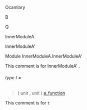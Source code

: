 Ocamlary

B

Q

InnerModuleA

InnerModuleA'

Module InnerModuleA.InnerModuleA'

This comment is for InnerModuleA' .

<a id="type-t"></a>

###### type t =

> ( unit , unit ) [a_function](Ocamlary.md#type-a_function)


This comment is for `t`